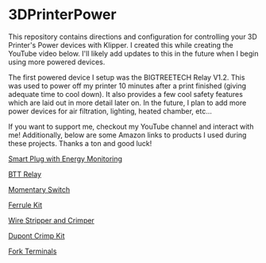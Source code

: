 # 3DPrinterPower
This repository contains directions and configuration for controlling your 3D Printer's Power devices with Klipper. I created this while creating the YouTube video below. I'll likely add updates to this in the future when I begin using more powered devices.

The first powered device I setup was the BIGTREETECH Relay V1.2. This was used to power off my printer 10 minutes after a print finished (giving adequate time to cool down). It also provides a few cool safety features which are laid out in more detail later on. In the future, I plan to add more power devices for air filtration, lighting, heated chamber, etc...

If you want to support me, checkout my YouTube channel and interact with me! Additionally, below are some Amazon links to products I used during these projects. Thanks a ton and good luck!

<a target="_blank" href="https://www.amazon.com/dp/B0B14C719T?psc=1&amp;ref=ppx_yo2ov_dt_b_product_details&_encoding=UTF8&tag=rubytupallo05-20&linkCode=ur2&linkId=7fdb83a694d5454e435419600409146b&camp=1789&creative=9325">Smart Plug with Energy Monitoring</a>

<a target="_blank" href="https://www.amazon.com/BIGTREETECH-impresora-Automatic-Shutdown-Printing/dp/B07QJ4MZVN/ref=sr_1_3?crid=2YFT6RRDZ96SA&amp;keywords=relay+v1.2+BTT&amp;qid=1707077225&amp;sprefix=relay+v1.2+btt%252Caps%252C104&amp;sr=8-3&_encoding=UTF8&tag=rubytupallo05-20&linkCode=ur2&linkId=3b997f8527626191d989eb1273cec70c&camp=1789&creative=9325">BTT Relay</a>

<a target="_blank" href="https://www.amazon.com/gp/product/B09DFSP3YW/ref=ppx_yo_dt_b_search_asin_title?ie=UTF8&amp;psc=1&_encoding=UTF8&tag=rubytupallo05-20&linkCode=ur2&linkId=fcb4489730a3edf65acf27155aaade20&camp=1789&creative=9325">Momentary Switch</a>

<a target="_blank" href="https://www.amazon.com/gp/product/B0B3N24C7Q/ref=ppx_yo_dt_b_search_asin_title?ie=UTF8&amp;psc=1&_encoding=UTF8&tag=rubytupallo05-20&linkCode=ur2&linkId=a1d7b9047d28d0d17538ca5cf3630c6c&camp=1789&creative=9325">Ferrule Kit</a>

<a target="_blank" href="https://www.amazon.com/gp/product/B08VVX6PWJ/ref=ppx_yo_dt_b_search_asin_title?ie=UTF8&amp;th=1&_encoding=UTF8&tag=rubytupallo05-20&linkCode=ur2&linkId=f2dfb162b476848d9498d4469f897fb4&camp=1789&creative=9325">Wire Stripper and Crimper</a>

<a target="_blank" href="https://www.amazon.com/gp/product/B07ZK5F8HP/ref=ppx_yo_dt_b_search_asin_title?ie=UTF8&amp;th=1&_encoding=UTF8&tag=rubytupallo05-20&linkCode=ur2&linkId=f0af96511b9b05a016b3c44c2e439c17&camp=1789&creative=9325">Dupont Crimp Kit</a>

<a target="_blank" href="https://www.amazon.com/dp/B07ZH1F5KV?psc=1&amp;ref=ppx_yo2ov_dt_b_product_details&_encoding=UTF8&tag=rubytupallo05-20&linkCode=ur2&linkId=4ea5599bfbce404ed8b5d3ad55886db5&camp=1789&creative=9325">Fork Terminals</a>

